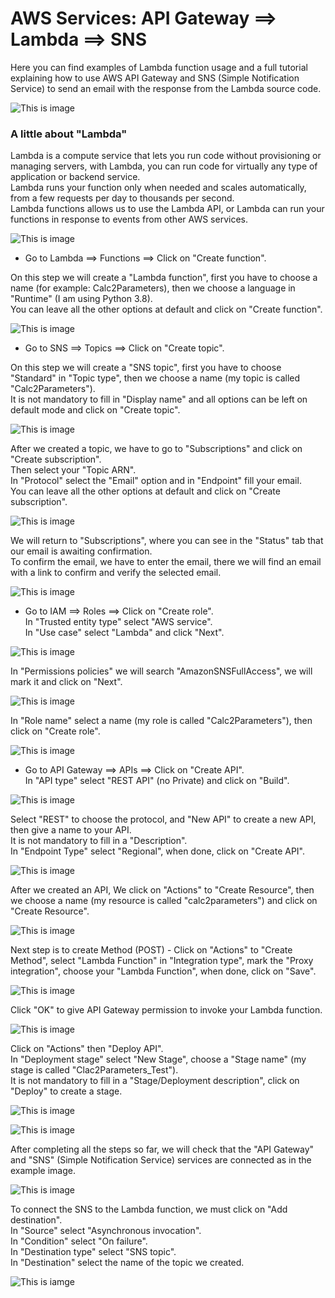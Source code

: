 # AWS Services: API Gateway ==> Lambda ==> SNS

Here you can find examples of Lambda function usage and a full tutorial explaining how to use AWS API Gateway and SNS (Simple Notification Service) to send an email with the response from the Lambda source code.

![This is image](https://user-images.githubusercontent.com/6509926/52906603-cbb6cb80-3214-11e9-8a97-a5ea2d4036d3.png)

### **A little about "Lambda"**
Lambda is a compute service that lets you run code without provisioning or managing servers, with Lambda, you can run code for virtually any type of application or backend service.  
Lambda runs your function only when needed and scales automatically, from a few requests per day to thousands per second.  
Lambda functions allows us to use the Lambda API, or Lambda can run your functions in response to events from other AWS services.

![This is image](https://i.ibb.co/dGwtcFZ/tumblr-p3ixzlxw-W81s74q07o1-1280.jpg)

- Go to Lambda ==> Functions ==> Click on "Create function".  

On this step we will create a "Lambda function", first you have to choose a name (for example: Calc2Parameters), then we choose a language in "Runtime" (I am using Python 3.8).  
You can leave all the other options at default and click on "Create function".

![This is image](https://serving.photos.photobox.com/05385919cf27e171943e54baac41e3a00aec6887eb8833f1e5ae6755eed7f781c9269e9b.jpg)

- Go to SNS ==> Topics ==> Click on "Create topic".

On this step we will create a "SNS topic", first you have to choose "Standard" in "Topic type", then we choose a name (my topic is called "Calc2Parameters").  
It is not mandatory to fill in "Display name" and all options can be left on default mode and click on "Create topic".  

![This is image](https://i.postimg.cc/s25KJTJQ/Create-Topic-SNS.jpg)

After we created a topic, we have to go to "Subscriptions" and click on "Create subscription".  
Then select your "Topic ARN".  
In "Protocol" select the "Email" option and in "Endpoint" fill your email.  
You can leave all the other options at default and click on "Create subscription".

![This is image](https://i.postimg.cc/s3w0f2x7/ARNtopic.jpg)

We will return to "Subscriptions", where you can see in the "Status" tab that our email is awaiting confirmation.  
To confirm the email, we have to enter the email, there we will find an email with a link to confirm and verify the selected email.

![This is image](https://i.postimg.cc/g2xYSTr0/Subscription.jpg)

- Go to IAM ==> Roles ==> Click on "Create role".    
In "Trusted entity type" select "AWS service".   
In "Use case" select "Lambda" and click "Next".

![This is image](https://i.postimg.cc/JhpJjh6F/IAMRole1.jpg)

In "Permissions policies" we will search "AmazonSNSFullAccess", we will mark it and click on "Next".

![This is image](https://i.postimg.cc/s2VztYPM/IAMRole2.jpg)

In "Role name" select a name (my role is called "Calc2Parameters"), then click on "Create role".

![This is image](https://i.postimg.cc/T2Qt9r1k/IAMRole3.jpg)

- Go to API Gateway ==> APIs ==> Click on "Create API".  
In "API type" select "REST API" (no Private) and click on "Build".  

![This is image](https://i.postimg.cc/DzjNDbPh/API1.jpg)

Select "REST" to choose the protocol, and "New API" to create a new API, then give a name to your API.  
It is not mandatory to fill in a "Description".  
In "Endpoint Type" select "Regional", when done, click on "Create API".

![This is image](https://i.postimg.cc/HxrNCs6y/API2.jpg)

After we created an API, We click on "Actions" to "Create Resource", then we choose a name (my resource is called "calc2parameters") and click on "Create Resource".

![This is image](https://i.postimg.cc/85x0kQYn/API3.jpg)

Next step is to create Method (POST) - Click on "Actions" to "Create Method", select "Lambda Function" in "Integration type", mark the "Proxy integration", choose your "Lambda Function", when done, click on "Save".

![This is image](https://i.postimg.cc/mkM6tpfZ/API4.jpg)

Click "OK" to give API Gateway permission to invoke your Lambda function.

![This is image](https://i.postimg.cc/RVJvTv9q/API5.jpg)

Click on "Actions" then "Deploy API".  
In "Deployment stage" select "New Stage", choose a "Stage name" (my stage is called "Clac2Parameters_Test").  
It is not mandatory to fill in a "Stage/Deployment description", click on "Deploy" to create a stage.

![This is image](https://i.postimg.cc/RhVN0ynK/API6.jpg)

![This is image](https://images.squarespace-cdn.com/content/v1/61f2d23be98e94537d76e95d/9aa6bb3c-66b5-48ae-af4c-72147f86ea36/sofarsogood_website_Logo_white1.png)

After completing all the steps so far, we will check that the "API Gateway" and "SNS" (Simple Notification Service) services are connected as in the example image.

![This is image](https://i.postimg.cc/nhRsXQjs/Calc2-Parameters.jpg)

To connect the SNS to the Lambda function, we must click on "Add destination".  
In "Source" select "Asynchronous invocation".  
In "Condition" select "On failure".  
In "Destination type" select "SNS topic".  
In "Destination" select the name of the topic we created.

![This is iamge](https://i.ibb.co/KjjF5MK/SNSdestination.jpg)
